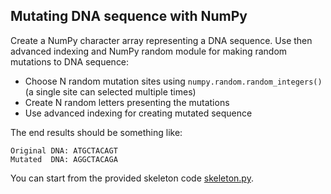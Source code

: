 ## Mutating DNA sequence with NumPy

Create a NumPy character array representing a DNA sequence.
Use then advanced indexing and NumPy random module for making random
mutations to DNA sequence:

 * Choose N random mutation sites using `numpy.random.random_integers()`
   (a single site can selected multiple times)
 * Create N random letters presenting the mutations
 * Use advanced indexing for creating mutated sequence

The end results should be something like:

```
Original DNA: ATGCTACAGT
Mutated  DNA: AGGCTACAGA
```

You can start from the provided skeleton code [skeleton.py](skeleton.py).
